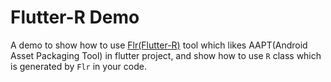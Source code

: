 # Flutter-R Demo

A demo to show how to use [Flr(Flutter-R)](https://github.com/Fly-Mix/flr-cli) tool which likes AAPT(Android Asset Packaging Tool) in flutter project, and show how to use `R` class which is generated by `Flr` in your code.


